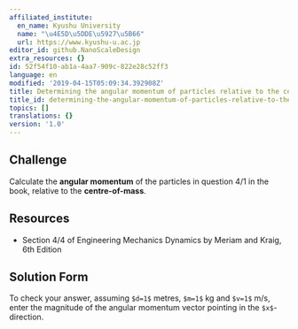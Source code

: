 ```yaml
---
affiliated_institute:
  en_name: Kyushu University
  name: "\u4E5D\u5DDE\u5927\u5B66"
  url: https://www.kyushu-u.ac.jp
editor_id: github.NanoScaleDesign
extra_resources: {}
id: 52f54f10-ab1a-4aa7-909c-822e28c52ff3
language: en
modified: '2019-04-15T05:09:34.392908Z'
title: Determining the angular momentum of particles relative to the centre-of-mass
title_id: determining-the-angular-momentum-of-particles-relative-to-the-centre-of-mass
topics: []
translations: {}
version: '1.0'
---
```


## Challenge
Calculate the **angular momentum** of the particles in question 4/1 in the book, relative to the **centre-of-mass**.


## Resources
- Section 4/4 of Engineering Mechanics Dynamics by Meriam and Kraig, 6th Edition


## Solution Form
To check your answer, assuming `$d=1$` metres, `$m=1$` kg and `$v=1$` m/s, enter the magnitude of the angular momentum vector pointing in the `$x$`-direction.
